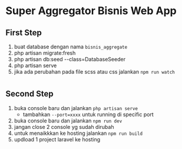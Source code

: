 # Super Aggregator Bisnis Web App


## First Step
1. buat database dengan nama `bisnis_aggregate`
2. php artisan migrate:fresh
3. php artisan db:seed --class=DatabaseSeeder
4. php artisan serve
5. jika ada perubahan pada file scss atau css jalankan `npm run watch`

#

## Second Step
1. buka console baru dan jalankan `php artisan serve`
    - tambahkan `--port=xxxx` untuk running di specific port
2. buka console baru dan jalankan `npm run dev`
3. jangan close 2 console yg sudah dirubah
4. untuk menaikkkan ke hosting jalankan `npm run build`
5. updload 1 project laravel ke hosting
